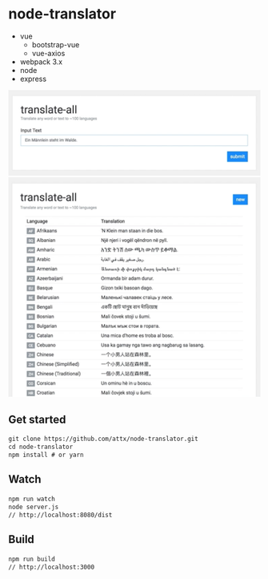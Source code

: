 # node-translator

- vue
  - bootstrap-vue
  - vue-axios
- webpack 3.x
- node
- express

![preview 1](https://raw.githubusercontent.com/attx/node-translator-ui/master/preview/preview-01.png)
![preview 2](https://raw.githubusercontent.com/attx/node-translator-ui/master/preview/preview-02.png)

## Get started
```
git clone https://github.com/attx/node-translator.git
cd node-translator
npm install # or yarn
```

## Watch
```
npm run watch
node server.js
// http://localhost:8080/dist
```

## Build
```
npm run build
// http://localhost:3000
```
